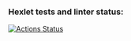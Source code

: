 ### Hexlet tests and linter status:
[![Actions Status](https://github.com/argon06/qa-engineer-project-84/actions/workflows/hexlet-check.yml/badge.svg)](https://github.com/argon06/qa-engineer-project-84/actions)